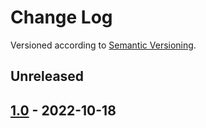 # Change Log

Versioned according to [Semantic Versioning](http://semver.org/).

## Unreleased

## [1.0] - 2022-10-18

<!-- link-labels -->
[1.0]: ../../compare/HEAD...v1.0
